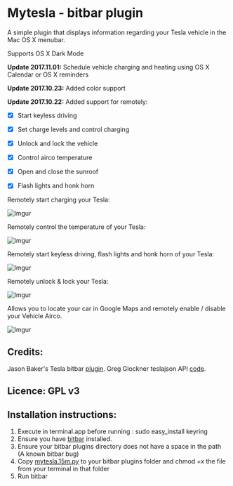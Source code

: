 
# Mytesla - bitbar plugin

A simple plugin that displays information regarding your Tesla vehicle in the Mac OS X menubar. 

Supports OS X Dark Mode 

**Update 2017.11.01:** Schedule vehicle charging and heating using OS X Calendar or OS X reminders

**Update 2017.10.23:** Added color support

**Update 2017.10.22:** Added support for remotely: 
- [X] Start keyless driving
- [X] Set charge levels and control charging
- [X] Unlock and lock the vehicle
- [X] Control airco temperature
- [X] Open and close the sunroof
- [X] Flash lights and honk horn


Remotely start charging your Tesla:

![Imgur](https://i.imgur.com/X035ZoW.png)

Remotely control the temperature of your Tesla:

![Imgur](https://i.imgur.com/rhPoEUo.png)

Remotely start keyless driving, flash lights and honk horn of your Tesla:

![Imgur](https://i.imgur.com/olexbfV.png)

Remotely unlock & lock your Tesla:

![Imgur](https://i.imgur.com/IYiatlI.png)


Allows you to locate your car in Google Maps and remotely enable / disable your Vehicle Airco.

![Imgur](https://i.imgur.com/14mCiGp.png)


## Credits: 

Jason Baker's Tesla bitbar [plugin](https://github.com/therippa/tesla-bitbar/).
Greg Glockner teslajson API [code](https://github.com/gglockner/teslajson/).

## Licence: GPL v3

## Installation instructions: 

1. Execute in terminal.app before running : sudo easy_install keyring
2. Ensure you have [bitbar](https://github.com/matryer/bitbar/releases/latest) installed.
3. Ensure your bitbar plugins directory does not have a space in the path (A known bitbar bug)
4. Copy [mytesla.15m.py](tesla.15m.py) to your bitbar plugins folder and chmod +x the file from your terminal in that folder
5. Run bitbar
